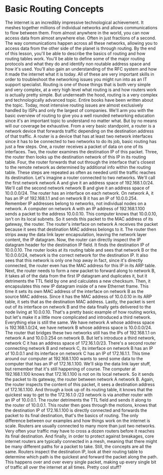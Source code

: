 # Basic Routing Concepts

The internet is an incredibly impressive technological achievement. It meshes together millions of individual networks and allows communications to flow between them. From almost anywhere in the world, you can now access data from almost anywhere else. Often in just fractions of a second. The way communications happen across all these networks, allowing you to access data from the other side of the planet is through routing. By the end of this lesson, you'll be able to describe the basics of routing and how routing tables work. You'll be able to define some of the major routing protocols and what they do and identify non routable address space and how it's used. You'll also gain an understanding of the RFC system and how it made the internet what it is today. All of these are very important skills in order to troubleshoot the networking issues you might run into as an IT support specialist. Routing is one of those things that is both very simple and very complex, at a very high level what routing is and how routers work is actually pretty simple. But underneath the hood, routing is a very complex and technologically advanced topic. Entire books have been written about the topic. Today, most intensive routing issues are almost exclusively handled by ISPs and only the largest of companies. We'll arm you with the basic overview of routing to give you a well rounded networking education since it's an important topic to understand no matter what. But by no means will our coverage be exhaustive. From a very basic standpoint, a router is a network device that forwards traffic depending on the destination address of that traffic. A router is a device that has at least two network interfaces since it has to be connected to two networks to do its job, basic routing has just a few steps. One, a router receives a packet of data on one of its interfaces. Two, the router examines the destination IP of this packet. Three, the router then looks up the destination network of this IP in its routing table. Four, the router forwards that out through the interface that's closest to the remote network as determined by additional info within the routing table. These steps are repeated as often as needed until the traffic reaches its destination. Let's imagine a router connected to two networks. We'll call the first network network A and give it an address space of 192.168.1.0/24. We'll call the second network network B and give it an address space of 10.0.0.0/24. The router has an interface on each network. On network A, it has an IP of 192.168.1.1 and on network B it has an IP of 10.0.0.254. Remember IP addresses belong to networks, not individual nodes on a network. A computer on network A with an IP address of 192.168.1.100 sends a packet to the address 10.0.0.10. This computer knows that 10.0.0.10, isn't on its local subnets. So it sends this packet to the MAC address of its gateway, the router. The router's interface on network A receives the packet because it sees that destination MAC address belongs to it. The router then strips away the data link layer encapsulation, leaving the network layer content, the IP datagram. Now, the router can directly inspect the IP datagram header for the destination IP field. It finds the destination IP of 10.0.0.10. The router looks at its routing table and sees that network B or the 10.0.0.0/24, network is the correct network for the destination IP. It also sees that this network is only one hop away in fact, since it's directly connected, the router even has the MAC address for this IP in its ARP table. Next, the router needs to form a new packet to forward along to network B, it takes all of the data from the first IP datagram and duplicates it, but it detriments the TTL field by one and calculates a new checksum. Then, it encapsulates this new IP datagram inside of a new Ethernet frame. This time it sets its own MAC address of the interface on network B as the source MAC address. Since it has the MAC address of 10.0.0.10 in its ARP table, it sets that as the destination MAC address. Lastly, the packet is sent out of its interface on network B and the data finally gets delivered to the node living at 10.0.0.10. That's a pretty basic example of how routing works, but let's make it a little more complicated and introduced a third network. Everything else is still the same. We have network A whose address space is 192.168.1.0/24, we have network B whose address space is 10.0.0.0/24. The router that bridges these two networks still has the IPs of 192.168.1.1 on network A and 10.0.0.254 on network B. But let's introduce a third network, network C it has an address space of 172.16.1.0/23. There's a second router connecting network B and network C, its interface on network B has an IP of 10.0.0.1 and its interface on network C has an IP of 172.16.1.1. This time around our computer at 192.168.1.100 wants to send some data to the computer that has an IP of 172.16.1.100. We'll skip the data link layer stuff, but remember that it's still happening of course. The computer at 192.168.1.100 knows that 172.16.1.100 is not on its local network. So it sends the packet to its gateway, the router between network A network B. Again, the router inspects the content of this packet, it sees a destination address of 172.16.1.100. And through a look up of its routing table, it knows that the quickest way to get to the 172.16.1.0 /23 network is via another router with an IP of 10.0.0.1. The router detriments the TTL field and sends it along to the router of 10.0.0.1. This router then goes through the motions, knows that the destination IP of 172.16.1.100 is directly connected and forwards the packet to its final destination, that's the basics of routing. The only difference between our examples and how things work on the internet is scale. Routers are usually connected to many more than just two networks. Very often your traffic may have to cross a dozen routers before it reaches its final destination. And finally, in order to protect against breakages, core internet routers are typically connected in a mesh, meaning that there might be many different paths for a packet to take. Still, the concepts are all the same. Routers inspect the destination IP, look at their routing table to determine which path is the quickest and forward the packet along the path. This happens over and over every single packet, making up every single bit of traffic all over the internet at all times. Pretty cool stuff?
